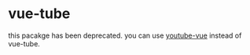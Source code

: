 # vue-tube 
this pacakge has been deprecated. you can use [youtube-vue](https://github.com/stepanowon/youtube-vue) instead of vue-tube.

